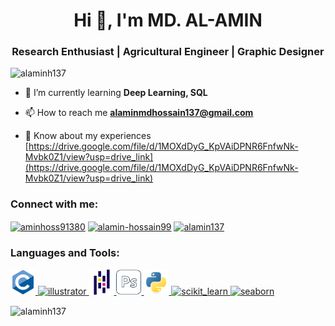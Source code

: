 <h1 align="center">Hi 👋, I'm MD. AL-AMIN</h1>
<h3 align="center">Research Enthusiast | Agricultural Engineer | Graphic Designer</h3>

<p align="left"> <img src="https://komarev.com/ghpvc/?username=alaminh137&label=Profile%20views&color=0e75b6&style=flat" alt="alaminh137" /> </p>

- 🌱 I’m currently learning **Deep Learning, SQL**

- 📫 How to reach me **alaminmdhossain137@gmail.com**

- 📄 Know about my experiences [https://drive.google.com/file/d/1MOXdDyG_KpVAiDPNR6FnfwNk-Mvbk0Z1/view?usp=drive_link](https://drive.google.com/file/d/1MOXdDyG_KpVAiDPNR6FnfwNk-Mvbk0Z1/view?usp=drive_link)

<h3 align="left">Connect with me:</h3>
<p align="left">
<a href="https://twitter.com/aminhoss91380" target="blank"><img align="center" src="https://raw.githubusercontent.com/rahuldkjain/github-profile-readme-generator/master/src/images/icons/Social/twitter.svg" alt="aminhoss91380" height="30" width="40" /></a>
<a href="https://linkedin.com/in/alamin-hossain99" target="blank"><img align="center" src="https://raw.githubusercontent.com/rahuldkjain/github-profile-readme-generator/master/src/images/icons/Social/linked-in-alt.svg" alt="alamin-hossain99" height="30" width="40" /></a>
<a href="https://kaggle.com/alamin137" target="blank"><img align="center" src="https://raw.githubusercontent.com/rahuldkjain/github-profile-readme-generator/master/src/images/icons/Social/kaggle.svg" alt="alamin137" height="30" width="40" /></a>
</p>

<h3 align="left">Languages and Tools:</h3>
<p align="left"> <a href="https://www.cprogramming.com/" target="_blank" rel="noreferrer"> <img src="https://raw.githubusercontent.com/devicons/devicon/master/icons/c/c-original.svg" alt="c" width="40" height="40"/> </a> <a href="https://www.adobe.com/in/products/illustrator.html" target="_blank" rel="noreferrer"> <img src="https://www.vectorlogo.zone/logos/adobe_illustrator/adobe_illustrator-icon.svg" alt="illustrator" width="40" height="40"/> </a> <a href="https://pandas.pydata.org/" target="_blank" rel="noreferrer"> <img src="https://raw.githubusercontent.com/devicons/devicon/2ae2a900d2f041da66e950e4d48052658d850630/icons/pandas/pandas-original.svg" alt="pandas" width="40" height="40"/> </a> <a href="https://www.photoshop.com/en" target="_blank" rel="noreferrer"> <img src="https://raw.githubusercontent.com/devicons/devicon/master/icons/photoshop/photoshop-line.svg" alt="photoshop" width="40" height="40"/> </a> <a href="https://www.python.org" target="_blank" rel="noreferrer"> <img src="https://raw.githubusercontent.com/devicons/devicon/master/icons/python/python-original.svg" alt="python" width="40" height="40"/> </a> <a href="https://scikit-learn.org/" target="_blank" rel="noreferrer"> <img src="https://upload.wikimedia.org/wikipedia/commons/0/05/Scikit_learn_logo_small.svg" alt="scikit_learn" width="40" height="40"/> </a> <a href="https://seaborn.pydata.org/" target="_blank" rel="noreferrer"> <img src="https://seaborn.pydata.org/_images/logo-mark-lightbg.svg" alt="seaborn" width="40" height="40"/> </a> </p>

<p><img align="center" src="https://github-readme-stats.vercel.app/api/top-langs?username=alaminh137&show_icons=true&locale=en&layout=compact" alt="alaminh137" /></p>

